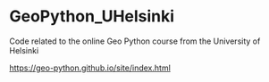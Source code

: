 # GeoPython_UHelsinki
Code related to the online Geo Python course from the University of Helsinki

https://geo-python.github.io/site/index.html
